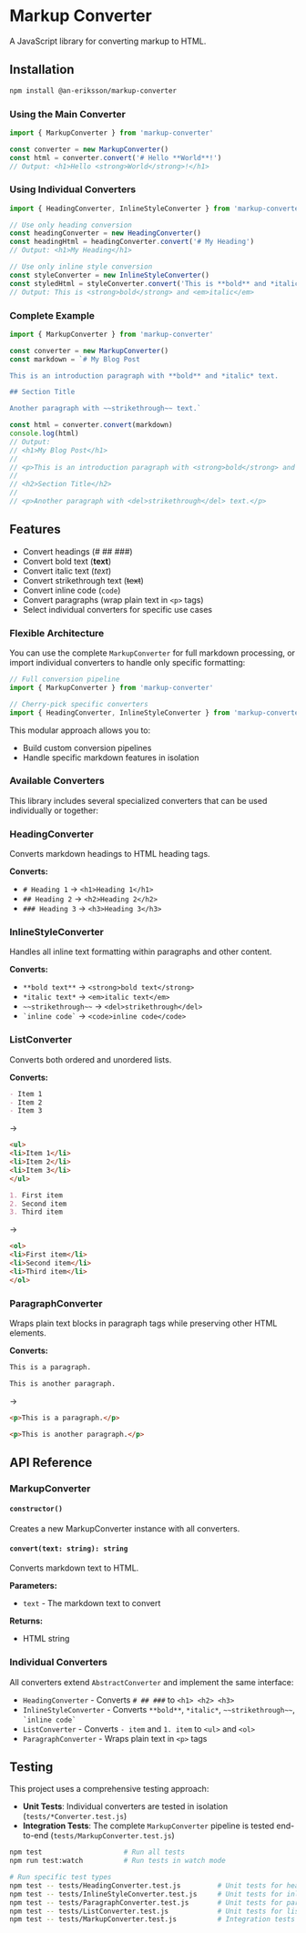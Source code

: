 # Markup Converter

A JavaScript library for converting markup to HTML.

## Installation
```bash
npm install @an-eriksson/markup-converter
```

### Using the Main Converter
```javascript
import { MarkupConverter } from 'markup-converter'

const converter = new MarkupConverter()
const html = converter.convert('# Hello **World**!')
// Output: <h1>Hello <strong>World</strong>!</h1>
```

### Using Individual Converters
```javascript
import { HeadingConverter, InlineStyleConverter } from 'markup-converter'

// Use only heading conversion
const headingConverter = new HeadingConverter()
const headingHtml = headingConverter.convert('# My Heading')
// Output: <h1>My Heading</h1>

// Use only inline style conversion
const styleConverter = new InlineStyleConverter()
const styledHtml = styleConverter.convert('This is **bold** and *italic*')
// Output: This is <strong>bold</strong> and <em>italic</em>
```

### Complete Example
```javascript
import { MarkupConverter } from 'markup-converter'

const converter = new MarkupConverter()
const markdown = `# My Blog Post

This is an introduction paragraph with **bold** and *italic* text.

## Section Title

Another paragraph with ~~strikethrough~~ text.`

const html = converter.convert(markdown)
console.log(html)
// Output:
// <h1>My Blog Post</h1>
// 
// <p>This is an introduction paragraph with <strong>bold</strong> and <em>italic</em> text.</p>
// 
// <h2>Section Title</h2>
// 
// <p>Another paragraph with <del>strikethrough</del> text.</p>
```

## Features
- Convert headings (# ## ###)
- Convert bold text (**text**)
- Convert italic text (*text*)
- Convert strikethrough text (~~text~~)
- Convert inline code (`code`)
- Convert paragraphs (wrap plain text in `<p>` tags)
- Select individual converters for specific use cases

### Flexible Architecture
You can use the complete `MarkupConverter` for full markdown processing, or import individual converters to handle only specific formatting:

```javascript
// Full conversion pipeline
import { MarkupConverter } from 'markup-converter'

// Cherry-pick specific converters
import { HeadingConverter, InlineStyleConverter } from 'markup-converter'
```

This modular approach allows you to:
- Build custom conversion pipelines
- Handle specific markdown features in isolation

### Available Converters

This library includes several specialized converters that can be used individually or together:

### HeadingConverter
Converts markdown headings to HTML heading tags.

**Converts:**
- `# Heading 1` → `<h1>Heading 1</h1>`
- `## Heading 2` → `<h2>Heading 2</h2>`
- `### Heading 3` → `<h3>Heading 3</h3>`

### InlineStyleConverter
Handles all inline text formatting within paragraphs and other content.

**Converts:**
- `**bold text**` → `<strong>bold text</strong>`
- `*italic text*` → `<em>italic text</em>`
- `~~strikethrough~~` → `<del>strikethrough</del>`
- `` `inline code` `` → `<code>inline code</code>`

### ListConverter
Converts both ordered and unordered lists.

**Converts:**
```markdown
- Item 1
- Item 2
- Item 3
```
→
```html
<ul>
<li>Item 1</li>
<li>Item 2</li>
<li>Item 3</li>
</ul>
```

```markdown
1. First item
2. Second item
3. Third item
```
→
```html
<ol>
<li>First item</li>
<li>Second item</li>
<li>Third item</li>
</ol>
```

### ParagraphConverter
Wraps plain text blocks in paragraph tags while preserving other HTML elements.

**Converts:**
```markdown
This is a paragraph.

This is another paragraph.
```
→
```html
<p>This is a paragraph.</p>

<p>This is another paragraph.</p>
```

## API Reference

### MarkupConverter

#### `constructor()`
Creates a new MarkupConverter instance with all converters.

#### `convert(text: string): string`
Converts markdown text to HTML.

**Parameters:**
- `text` - The markdown text to convert

**Returns:**
- HTML string

### Individual Converters

All converters extend `AbstractConverter` and implement the same interface:

- `HeadingConverter` - Converts `# ## ###` to `<h1> <h2> <h3>`
- `InlineStyleConverter` - Converts `**bold**`, `*italic*`, `~~strikethrough~~`, `` `inline code` ``
- `ListConverter` - Converts `- item` and `1. item` to `<ul>` and `<ol>`
- `ParagraphConverter` - Wraps plain text in `<p>` tags

## Testing

This project uses a comprehensive testing approach:

- **Unit Tests**: Individual converters are tested in isolation (`tests/*Converter.test.js`)
- **Integration Tests**: The complete `MarkupConverter` pipeline is tested end-to-end (`tests/MarkupConverter.test.js`)

```bash
npm test                    # Run all tests
npm run test:watch          # Run tests in watch mode

# Run specific test types
npm test -- tests/HeadingConverter.test.js         # Unit tests for headings
npm test -- tests/InlineStyleConverter.test.js     # Unit tests for inline styles
npm test -- tests/ParagraphConverter.test.js       # Unit tests for paragraphs
npm test -- tests/ListConverter.test.js            # Unit tests for lists
npm test -- tests/MarkupConverter.test.js          # Integration tests for full pipeline
```